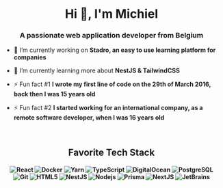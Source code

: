 <h1 align="center">Hi 👋, I'm Michiel</h1>
<h3 align="center">A passionate web application developer from Belgium</h3>

- 🔭 I’m currently working on **Stadro, an easy to use learning platform for companies**

- 🌱 I’m currently learning more about **NestJS & TailwindCSS**

- ⚡ Fun fact #1 **I wrote my first line of code on the 29th of March 2016, back then I was 15 years old**

- ⚡ Fun fact #2 **I started working for an international company, as a remote software developer, when I was 16 years old**
<br>
<h2 align="center">Favorite Tech Stack</h3>
<h4 align="center">
  <p align="center">
    <img alt="React" src="https://img.shields.io/badge/-React-45b8d8?style=flat-square&logo=react&logoColor=white" />
    <img alt="Docker" src="https://img.shields.io/badge/-Docker-46a2f1?style=flat-square&logo=docker&logoColor=white" />
    <img alt="Yarn" src="https://img.shields.io/badge/-Yarn-2188b6?style=flat-square&logo=yarn&logoColor=white" />    
    <img alt="TypeScript" src="https://img.shields.io/badge/-TypeScript-007ACC?style=flat-square&logo=typescript&logoColor=white" />
    <img alt="DigitalOcean" src="https://img.shields.io/badge/-DigitalOcean-0080FF?style=flat-square&logo=digitalocean&logoColor=white" />
    <img alt="PostgreSQL" = src="https://img.shields.io/badge/-PostgreSQL-0064a5?style=flat-square&logo=postgresql&logoColor=white" />
    <img alt="Git" src="https://img.shields.io/badge/-Git-F05032?style=flat-square&logo=git&logoColor=white" />
    <img alt="HTML5" src="https://img.shields.io/badge/-HTML5-E34F26?style=flat-square&logo=html5&logoColor=white" />
    <img alt="NestJS" src="https://img.shields.io/badge/-NestJS-ea2845?style=flat-square&logo=nestjs&logoColor=white" />
    <img alt="Nodejs" src="https://img.shields.io/badge/-Node.js-43853d?style=flat-square&logo=Node-dot-js&logoColor=white" />
    <img alt="Prisma" src="https://img.shields.io/badge/-Prisma-2d3748?style=flat-square&logo=prisma&logoColor=white" />
    <img alt="NextJS" src="https://img.shields.io/badge/-NextJs-000000?style=flat-square&logo=vercel&logoColor=white" />
    <img alt="JetBrains" src="https://img.shields.io/badge/-JetBrains-000000?style=flat-square&logo=jetbrains&logoColor=white" />
  </p>
</h4>
<br />
